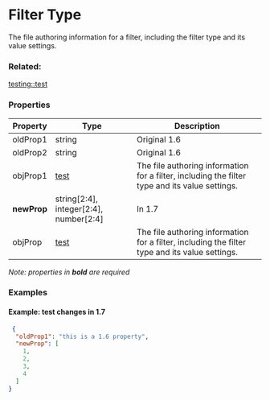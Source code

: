 # Filter Type

The file authoring information for a filter, including the filter type and its value settings.

### Related:

[testing::test](test.testing.md)
### Properties

| Property | Type | Description |
| --- | --- | --- |
| oldProp1 | string | Original 1.6 |
| oldProp2 | string | Original 1.6 |
| objProp1 | [test](test.testing.md) | The file authoring information for a filter, including the filter type and its value settings. |
| **newProp** | string[2:4], integer[2:4], number[2:4] | In 1.7 |
| objProp | [test](test.testing.md) | The file authoring information for a filter, including the filter type and its value settings. |

*Note: properties in **bold** are required*

### Examples 

#### Example: test changes in 1.7 

```json
 {
  "oldProp1": "this is a 1.6 property",
  "newProp": [
    1,
    2,
    3,
    4
  ]
} 
```

